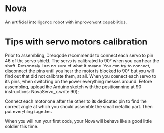 # Nova
An artificial intelligence robot with improvement capabilities.

# Tips with servo motors calibration
Prior to assembling, Creoqode recommends to connect each servo to pin 46 of the servo shield. The servo is calibrated to 90° when you can hear the shaft. Personnaly I am no sure of what it means. You can try to connect, disconnect the pins until you hear the motor is blocked to 90° but you will find out that did not calibrate them, at all.
When you connect each servo to its pins, when switching on the power everything messes around.
Before assembling, upload the Arduino sketch with the positionnning at 90 instructions: NovaServo_x.write(90);

Connect each motor one after the other to its dedicated pin to find the correct angle at which you should assemble the small metallic part. Then put everyhing together.

When you will run your first code, your Nova will behave like a good little soldier this time.

